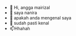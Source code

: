 - 👋 Hi, angga mairizal
- 👀 saya nanira 
- 🌱 apakah anda mengenal saya
- 💞️ sudah pasti kenal
- 📫Hhahah

<!---
nanirajsrilian/nanirajsrilian is a ✨ special ✨ repository because its `README.md` (this file) appears on your GitHub profile.
You can click the Preview link to take a look at your changes.
--->

